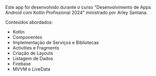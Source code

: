 Este app foi desenvolvido durante o curso "Desenvolvimento de Apps Android com Kotlin Profissional 2024" ministrado por Arley Santana.

Conteúdos abordados:
- Kotlin
- Componentes
- Implementação de Serviços e Bibliotecas
- Activities e Fragments
- Criação de Layouts
- Listagem de Dados
- Firebase
- MVVM e LiveData
